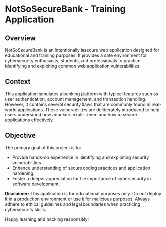 # NotSoSecureBank - Training Application

## Overview

NotSoSecureBank is an intentionally insecure web application designed for educational and training purposes. It provides a safe environment for cybersecurity enthusiasts, students, and professionals to practice identifying and exploiting common web application vulnerabilities.

## Context

This application simulates a banking platform with typical features such as user authentication, account management, and transaction handling. However, it contains several security flaws that are commonly found in real-world applications. These vulnerabilities are deliberately introduced to help users understand how attackers exploit them and how to secure applications effectively.

## Objective

The primary goal of this project is to:

- Provide hands-on experience in identifying and exploiting security vulnerabilities.
- Enhance understanding of secure coding practices and application hardening.
- Foster a deeper appreciation for the importance of cybersecurity in software development.

**Disclaimer:** This application is for educational purposes only. Do not deploy it in a production environment or use it for malicious purposes. Always adhere to ethical guidelines and legal boundaries when practicing cybersecurity skills.

Happy learning and hacking responsibly!